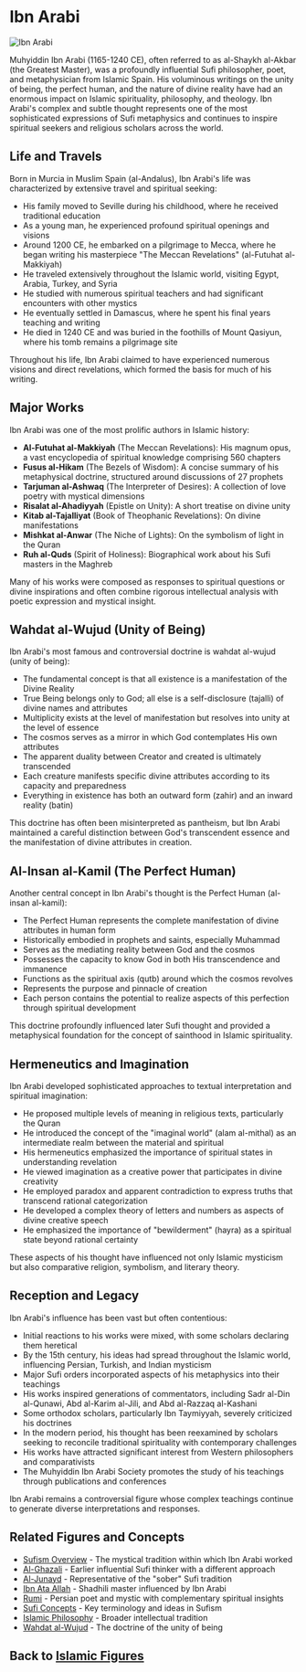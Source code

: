 # Ibn Arabi

![Ibn Arabi](../../images/ibn_arabi.jpg)

Muhyiddin Ibn Arabi (1165-1240 CE), often referred to as al-Shaykh al-Akbar (the Greatest Master), was a profoundly influential Sufi philosopher, poet, and metaphysician from Islamic Spain. His voluminous writings on the unity of being, the perfect human, and the nature of divine reality have had an enormous impact on Islamic spirituality, philosophy, and theology. Ibn Arabi's complex and subtle thought represents one of the most sophisticated expressions of Sufi metaphysics and continues to inspire spiritual seekers and religious scholars across the world.

## Life and Travels

Born in Murcia in Muslim Spain (al-Andalus), Ibn Arabi's life was characterized by extensive travel and spiritual seeking:

- His family moved to Seville during his childhood, where he received traditional education
- As a young man, he experienced profound spiritual openings and visions
- Around 1200 CE, he embarked on a pilgrimage to Mecca, where he began writing his masterpiece "The Meccan Revelations" (al-Futuhat al-Makkiyah)
- He traveled extensively throughout the Islamic world, visiting Egypt, Arabia, Turkey, and Syria
- He studied with numerous spiritual teachers and had significant encounters with other mystics
- He eventually settled in Damascus, where he spent his final years teaching and writing
- He died in 1240 CE and was buried in the foothills of Mount Qasiyun, where his tomb remains a pilgrimage site

Throughout his life, Ibn Arabi claimed to have experienced numerous visions and direct revelations, which formed the basis for much of his writing.

## Major Works

Ibn Arabi was one of the most prolific authors in Islamic history:

- **Al-Futuhat al-Makkiyah** (The Meccan Revelations): His magnum opus, a vast encyclopedia of spiritual knowledge comprising 560 chapters
- **Fusus al-Hikam** (The Bezels of Wisdom): A concise summary of his metaphysical doctrine, structured around discussions of 27 prophets
- **Tarjuman al-Ashwaq** (The Interpreter of Desires): A collection of love poetry with mystical dimensions
- **Risalat al-Ahadiyyah** (Epistle on Unity): A short treatise on divine unity
- **Kitab al-Tajalliyat** (Book of Theophanic Revelations): On divine manifestations
- **Mishkat al-Anwar** (The Niche of Lights): On the symbolism of light in the Quran
- **Ruh al-Quds** (Spirit of Holiness): Biographical work about his Sufi masters in the Maghreb

Many of his works were composed as responses to spiritual questions or divine inspirations and often combine rigorous intellectual analysis with poetic expression and mystical insight.

## Wahdat al-Wujud (Unity of Being)

Ibn Arabi's most famous and controversial doctrine is wahdat al-wujud (unity of being):

- The fundamental concept is that all existence is a manifestation of the Divine Reality
- True Being belongs only to God; all else is a self-disclosure (tajalli) of divine names and attributes
- Multiplicity exists at the level of manifestation but resolves into unity at the level of essence
- The cosmos serves as a mirror in which God contemplates His own attributes
- The apparent duality between Creator and created is ultimately transcended
- Each creature manifests specific divine attributes according to its capacity and preparedness
- Everything in existence has both an outward form (zahir) and an inward reality (batin)

This doctrine has often been misinterpreted as pantheism, but Ibn Arabi maintained a careful distinction between God's transcendent essence and the manifestation of divine attributes in creation.

## Al-Insan al-Kamil (The Perfect Human)

Another central concept in Ibn Arabi's thought is the Perfect Human (al-insan al-kamil):

- The Perfect Human represents the complete manifestation of divine attributes in human form
- Historically embodied in prophets and saints, especially Muhammad
- Serves as the mediating reality between God and the cosmos
- Possesses the capacity to know God in both His transcendence and immanence
- Functions as the spiritual axis (qutb) around which the cosmos revolves
- Represents the purpose and pinnacle of creation
- Each person contains the potential to realize aspects of this perfection through spiritual development

This doctrine profoundly influenced later Sufi thought and provided a metaphysical foundation for the concept of sainthood in Islamic spirituality.

## Hermeneutics and Imagination

Ibn Arabi developed sophisticated approaches to textual interpretation and spiritual imagination:

- He proposed multiple levels of meaning in religious texts, particularly the Quran
- He introduced the concept of the "imaginal world" (alam al-mithal) as an intermediate realm between the material and spiritual
- His hermeneutics emphasized the importance of spiritual states in understanding revelation
- He viewed imagination as a creative power that participates in divine creativity
- He employed paradox and apparent contradiction to express truths that transcend rational categorization
- He developed a complex theory of letters and numbers as aspects of divine creative speech
- He emphasized the importance of "bewilderment" (hayra) as a spiritual state beyond rational certainty

These aspects of his thought have influenced not only Islamic mysticism but also comparative religion, symbolism, and literary theory.

## Reception and Legacy

Ibn Arabi's influence has been vast but often contentious:

- Initial reactions to his works were mixed, with some scholars declaring them heretical
- By the 15th century, his ideas had spread throughout the Islamic world, influencing Persian, Turkish, and Indian mysticism
- Major Sufi orders incorporated aspects of his metaphysics into their teachings
- His works inspired generations of commentators, including Sadr al-Din al-Qunawi, Abd al-Karim al-Jili, and Abd al-Razzaq al-Kashani
- Some orthodox scholars, particularly Ibn Taymiyyah, severely criticized his doctrines
- In the modern period, his thought has been reexamined by scholars seeking to reconcile traditional spirituality with contemporary challenges
- His works have attracted significant interest from Western philosophers and comparativists
- The Muhyiddin Ibn Arabi Society promotes the study of his teachings through publications and conferences

Ibn Arabi remains a controversial figure whose complex teachings continue to generate diverse interpretations and responses.

## Related Figures and Concepts

- [Sufism Overview](../denominations/sufism_origins.md) - The mystical tradition within which Ibn Arabi worked
- [Al-Ghazali](./ghazali.md) - Earlier influential Sufi thinker with a different approach
- [Al-Junayd](./junayd.md) - Representative of the "sober" Sufi tradition
- [Ibn Ata Allah](./ibn_ata_allah.md) - Shadhili master influenced by Ibn Arabi
- [Rumi](./rumi.md) - Persian poet and mystic with complementary spiritual insights
- [Sufi Concepts](../denominations/sufi_concepts.md) - Key terminology and ideas in Sufism
- [Islamic Philosophy](../beliefs/islamic_philosophy.md) - Broader intellectual tradition
- [Wahdat al-Wujud](../beliefs/wahdat_al_wujud.md) - The doctrine of the unity of being

## Back to [Islamic Figures](./README.md)
